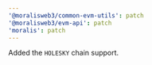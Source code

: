 ```yaml
---
'@moralisweb3/common-evm-utils': patch
'@moralisweb3/evm-api': patch
'moralis': patch
---
```


Added the `HOLESKY` chain support.
